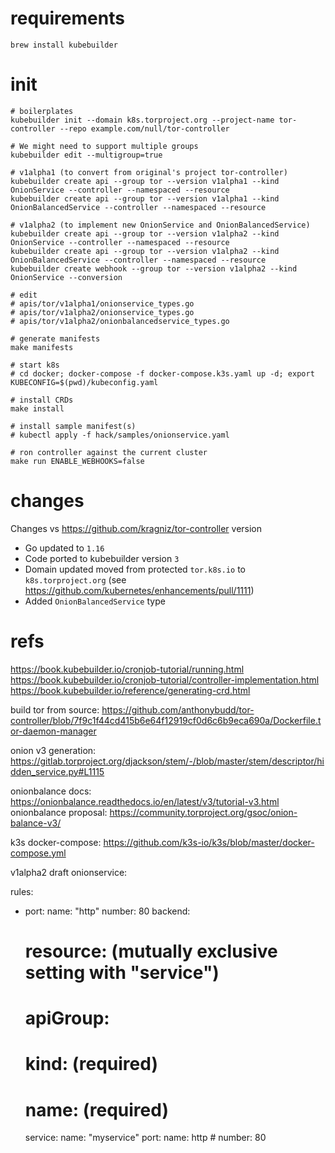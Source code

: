 # requirements

    brew install kubebuilder

# init

    # boilerplates
    kubebuilder init --domain k8s.torproject.org --project-name tor-controller --repo example.com/null/tor-controller

    # We might need to support multiple groups
    kubebuilder edit --multigroup=true

    # v1alpha1 (to convert from original's project tor-controller)
    kubebuilder create api --group tor --version v1alpha1 --kind OnionService --controller --namespaced --resource
    kubebuilder create api --group tor --version v1alpha1 --kind OnionBalancedService --controller --namespaced --resource

    # v1alpha2 (to implement new OnionService and OnionBalancedService)
    kubebuilder create api --group tor --version v1alpha2 --kind OnionService --controller --namespaced --resource
    kubebuilder create api --group tor --version v1alpha2 --kind OnionBalancedService --controller --namespaced --resource
    kubebuilder create webhook --group tor --version v1alpha2 --kind OnionService --conversion

    # edit 
    # apis/tor/v1alpha1/onionservice_types.go
    # apis/tor/v1alpha2/onionservice_types.go
    # apis/tor/v1alpha2/onionbalancedservice_types.go

    # generate manifests
    make manifests

    # start k8s
    # cd docker; docker-compose -f docker-compose.k3s.yaml up -d; export KUBECONFIG=$(pwd)/kubeconfig.yaml

    # install CRDs
    make install

    # install sample manifest(s)
    # kubectl apply -f hack/samples/onionservice.yaml

    # ron controller against the current cluster
    make run ENABLE_WEBHOOKS=false

# changes

Changes vs https://github.com/kragniz/tor-controller version

- Go updated to `1.16`
- Code ported to kubebuilder version `3`
- Domain updated moved from protected `tor.k8s.io` to `k8s.torproject.org` (see https://github.com/kubernetes/enhancements/pull/1111)
- Added `OnionBalancedService` type

# refs

https://book.kubebuilder.io/cronjob-tutorial/running.html
https://book.kubebuilder.io/cronjob-tutorial/controller-implementation.html
https://book.kubebuilder.io/reference/generating-crd.html

build tor from source: https://github.com/anthonybudd/tor-controller/blob/7f9c1f44cd415b6e64f12919cf0d6c6b9eca690a/Dockerfile.tor-daemon-manager

onion v3 generation: https://gitlab.torproject.org/djackson/stem/-/blob/master/stem/descriptor/hidden_service.py#L1115

onionbalance docs: https://onionbalance.readthedocs.io/en/latest/v3/tutorial-v3.html
onionbalance proposal: https://community.torproject.org/gsoc/onion-balance-v3/

k3s docker-compose: https://github.com/k3s-io/k3s/blob/master/docker-compose.yml

v1alpha2 draft onionservice:

rules:
- port:
    name: "http"
    number: 80
  backend:
    # resource: (mutually exclusive setting with "service")
    #   apiGroup:
    #   kind: (required)
    #   name: (required)
    service:
        name: "myservice"
        port:
            name: http
            # number: 80
